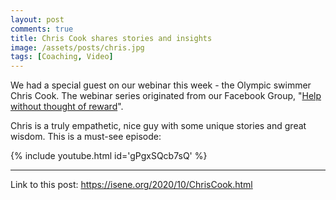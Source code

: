 ```yaml
---
layout: post
comments: true
title: Chris Cook shares stories and insights
image: /assets/posts/chris.jpg
tags: [Coaching, Video]
---
```


We had a special guest on our webinar this week - the Olympic swimmer Chris
Cook. The webinar series originated from our Facebook Group, "[Help without
thought of reward](https://www.facebook.com/groups/300454157896878)".

Chris is a truly empathetic, nice guy with some unique stories and great
wisdom. This is a must-see episode:

{% include youtube.html id='gPgxSQcb7sQ' %}

---
Link to this post: <https://isene.org/2020/10/ChrisCook.html>
